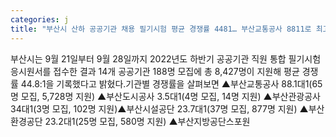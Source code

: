 ```yaml
---
categories: j
title: "부산시 산하 공공기관 채용 필기시험 평균 경쟁률 4481… 부산교통공사 8811로 최고"
---
```

부산시는 9월 21일부터 9월 28일까지 2022년도 하반기 공공기관 직원 통합 필기시험 응시원서를 접수한 결과 14개 공공기관 188명 모집에 총 8,427명이 지원해 평균 경쟁률 44.8:1을 기록했다고 밝혔다.기관별 경쟁률을 살펴보면 ▲부산교통공사 88.1대1(65명 모집, 5,728명 지원) ▲부산도시공사 3.5대1(4명 모집, 14명 지원) ▲부산관광공사 34대1(3명 모집, 102명 지원)▲부산시설공단 23.7대1(37명 모집, 877명 지원) ▲부산환경공단 23.2대1(25명 모집, 580명 지원) ▲부산지방공단스포원